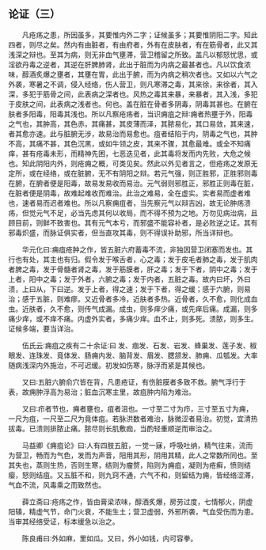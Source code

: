 ## 论证（三）


&emsp;&emsp;凡疮疡之患，所因虽多，其要惟内外二字；证候虽多；其要惟阴阳二字。知此四者，则尽之矣。然内有由脏者，有由府者，外有在皮肤者，有在筋骨者，此又其浅深之辩也。至其为病，则无非血气壅滞，营卫稽留之所致。盖凡以郁怒忧思，或淫欲丹毒之逆者，其逆在肝脾肺肾，此出于脏而为内病之最甚者也。凡以饮食浓味，醇酒炙爆之壅者，其壅在胃，此出于腑，而为内病之稍次者也。又如以六气之外袭，寒暑之不调，侵入经络，伤人营卫，则凡寒滞之毒，其来徐，来徐者，其入深，多犯于筋骨之间，此表病之深者也。风热之毒其来暴，来暴者，其入浅，多犯于皮肤之间，此表病之浅者也。何也。盖在脏在骨者多阴毒，阴毒其甚也。在腑在肤者多阳毒，阳毒其浅也。所以凡察疮疡者，当识痈疽之辩∶痈者热壅于外，阳毒之气也，其肿高，其色赤，其痛甚，其皮薄而泽，其脓易化，其口易敛，其来速，者其愈亦速。此与脏腑无涉，故易治而易愈也。疽者结陷于内，阴毒之气也，其肿不高，其痛不甚，其色沉黑，或如牛领之皮，其来不骤，其愈最难。或全不知痛痒，甚有疮毒未形，而精神先困，七恶迭见者，此其毒将发而内先败，大危之候也。知此阴阳内外，则疮痈之概，可类见矣。然此以外见者言之，但疮疡之发原无定所，或在经络，或在脏腑，无不有阴阳之辩。若元气强，则正胜邪，正胜邪则毒在腑，在腑者便是阳毒，故易发易收而易治。元气弱则邪胜正，邪胜正则毒在脏，在脏者便是阴毒，故难起难收而难治。此治之难易，全在虚实。实者易而虚者难也，速者易而迟者难也。所以凡察痈疽者，当先察元气以辩吉凶，故无论肿疡溃疡，但觉元气不足，必当先虑其何以收局，而不得不预为之地。万勿见病治病，且顾目前，则鲜不致害也。其有元气本亏，而邪盛不能容补者，是必败逆之证。其有邪毒炽盛，而脉证俱实者，但当直攻其毒，则不得误补助邪，所当详辩也。

&emsp;&emsp;华元化曰∶痈疽疮肿之作，皆五脏六府蓄毒不流，非独因营卫闭塞而发也。其行也有处，其主也有归。假令发于喉舌者，心之毒；发于皮毛者肺之毒，发于肌肉者脾之毒，发于骨髓者肾之毒，发于筋膜者，肝之毒；发于下者，阴中之毒；发于上者，阳中之毒；发于外者，六腑之毒；发于内者，五脏之毒。故内曰坏，外曰溃，上曰从，下曰逆。发于上者，得之速；发于下者，得之缓；感于六腑，则易治；感于五脏，则难瘳。又近骨者多冷，近肤者多热。近骨者，久不愈，则化成血虫。近肤者，久不愈，则传气成漏。成虫，则多痒少痛，或先痒后痛。成漏，则多痛少痒，或不痒不痛。内虚外实者，多痛少痒。血不止，则多死。溃脓，则多生。证候多端，要当详治。

&emsp;&emsp;伍氏云∶痈疽之疾有二十余证∶曰 发、痼发、石发、岩发、蜂巢发、莲子发、椒眼发、连珠发、竟体发、肠痈内发、脑背发、眉发、腮颔发、肺痈、瓜瓠发。大率随病浅深内外施治，不可迟缓。初发如伤寒，脉浮而紧是其候也。

&emsp;&emsp;又曰∶五脏六腑俞穴皆在背，凡患疮证，有伤脏膜者多致不救。腑气浮行于表，故痈肿浮高为易治；脏血沉寒主里，故疽肿内陷为难治。

&emsp;&emsp;又曰∶疖者节也，痈者壅也，疽者沮也。一寸至二寸为疖，三寸至五寸为痈，一尺为疽，一尺至二尺为竟体疽。若脉洪数者难治，脉微涩者易治。初觉，宜清热拔毒。已溃则排脓止痛。脓尽则长肌敷痂，当酌轻重顺逆而审治之。

&emsp;&emsp;马益卿《痈疽论》曰∶人有四肢五脏，一觉一寐，呼吸吐纳，精气往来，流而为营卫，畅而为气色，发而为声音，阳用其形，阴用其精，此人之常数所同也。至其失也，蒸则生热，否则生寒，结则为瘤赘，陷则为痈疽，凝则为疮癣，愤则结瘿，怒则结疽。又五脏不和，则九窍不通，六气不和，则留结为痈，皆经络涩滞，气血不流，风毒乘之而致然也。

&emsp;&emsp;薛立斋曰∶疮疡之作，皆由膏梁浓味，醇酒炙爆，房劳过度，七情郁火，阴虚阳辏，精虚气节，命门火衰，不能生土；营卫虚弱，外邪所袭，气血受伤而为患。当审其经络受证，标本缓急以治之。

&emsp;&emsp;陈良甫曰∶外如麻，里如瓜。又曰，外小如钱，内可容拳。


